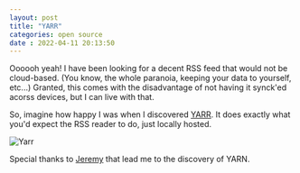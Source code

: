 ```yaml
---
layout: post
title: "YARR" 
categories: open source
date : 2022-04-11 20:13:50
---
```


Oooooh yeah! I have been looking for a decent RSS feed that would not be cloud-based. (You know, the whole paranoia, keeping your data to yourself, etc...) Granted, this comes with the disadvantage of not having it synck'ed acorss devices, but I can live with that.

So, imagine how happy I was when I discovered [YARR](https://github.com/nkanaev/yarr). It does exactly what you'd expect the RSS reader to do, just locally hosted. 

![Yarr](https://github.com/nkanaev/yarr/raw/master/etc/promo.png)

Special thanks to [Jeremy](https://noted.lol/3-of-my-favorite-foss-rss-readers-for-windows/) that lead me to the discovery of YARN.